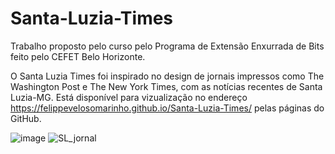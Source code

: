 # Santa-Luzia-Times
Trabalho proposto pelo curso  pelo Programa de Extensão Enxurrada de Bits feito pelo CEFET Belo Horizonte.

O Santa Luzia Times foi inspirado no design de jornais impressos como The  Washington Post e The New York Times, com as notícias recentes de Santa Luzia-MG.
Está disponível para vizualização no endereço https://felippevelosomarinho.github.io/Santa-Luzia-Times/ pelas páginas do GitHub.

![image](https://user-images.githubusercontent.com/60450622/93268315-5b22b880-f783-11ea-9870-fd459e5a2746.png)
![SL_jornal](https://user-images.githubusercontent.com/60450622/93521416-6baf6c00-f906-11ea-91e9-306a1474c6e2.PNG)
